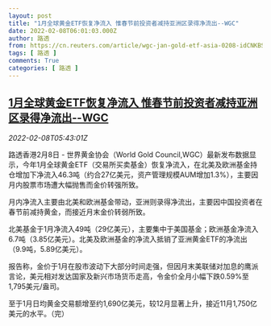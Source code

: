 ```yaml
---
layout: post
title: "1月全球黄金ETF恢复净流入 惟春节前投资者减持亚洲区录得净流出--WGC"
date: 2022-02-08T06:01:03.000Z
author: 路透
from: https://cn.reuters.com/article/wgc-jan-gold-etf-asia-0208-idCNKBS2KD0EE
tags: [ 路透 ]
comments: True
categories: [ 路透 ]
---
```

<!--1644300063000-->
[1月全球黄金ETF恢复净流入 惟春节前投资者减持亚洲区录得净流出--WGC](https://cn.reuters.com/article/wgc-jan-gold-etf-asia-0208-idCNKBS2KD0EE)
------

<div>
<div><i>2022-02-08T05:43:01Z</i></div><p>路透香港2月8日 - 世界黄金协会（World Gold Council,WGC）最新发布数据显示，今年1月全球黄金ETF（交易所买卖基金）恢复净流入，在北美及欧洲基金持仓增加下净流入46.3吨（约合27亿美元，资产管理规模AUM增加1.3%），主要因月内股票市场遭大幅抛售而金价转强所致。</p><p>月内净流入主要由北美和欧洲基金带动，亚洲则录得净流出，主要因中国投资者在春节前减持黄金，而接近月末金价转弱所致。</p><p>北美基金于1月净流入49吨（29亿美元），主要集中于美国基金；欧洲基金净流入6.7吨（3.85亿美元）。北美及欧洲基金的净流入抵销了亚洲黄金ETF的净流出（9.9吨，5.89亿美元）。</p><p>报告称，金价于1月在股市波动下大部分时间走强，但因月末美联储对加息的鹰派言论，美元相对发达国家及新兴市场货币走高，令金价全月小幅下跌0.59%至1,795美元/盎司。</p><p>至于1月日均黄金交易额增至约1,690亿美元，较12月显著上升，接近11月1,750亿美元的水平。（完）</p>
</div>
